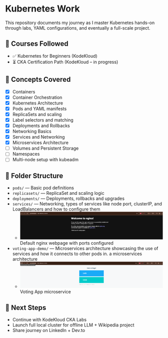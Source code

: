 # Kubernetes Work

This repository documents my journey as I master Kubernetes hands-on through labs, YAML configurations, and eventually a full-scale project.

## 📘 Courses Followed

- ✅ Kubernetes for Beginners (KodeKloud)
- ⏳ CKA Certification Path (KodeKloud – in progress)

## 🧠 Concepts Covered
- [x] Containers
- [x] Container Orchestration
- [x] Kubernetes Architecture
- [x] Pods and YAML manifests
- [x] ReplicaSets and scaling
- [x] Label selectors and matching
- [x] Deployments and Rollbacks
- [x] Networking Basics
- [x] Services and Networking
- [x] Microservices Architecture
- [ ] Volumes and Persistent Storage
- [ ] Namespaces
- [ ] Multi-node setup with kubeadm

## 📁 Folder Structure

- `pods/` — Basic pod definitions
- `replicasets/` — ReplicaSet and scaling logic
- `deployments/` — Deployments, rollbacks and upgrades
- `services/` — Networking, types of services like node port, clusterIP, and LoadBalancers and how to configure them
    - ![alt text](image.png) Default nginx webpage with ports configured
- `voting-app-demo/` — Microservices architecture showcasing the use of services and how it connects to other pods in. a microservices architecture
    - ![alt text](image-1.png) Voting App microservice
## 🚀 Next Steps

- Continue with KodeKloud CKA Labs
- Launch full local cluster for offline LLM + Wikipedia project
- Share journey on LinkedIn + Dev.to
